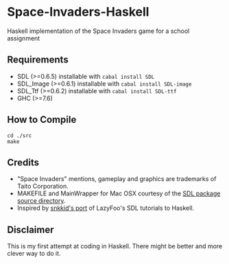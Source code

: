 Space-Invaders-Haskell
==================

Haskell implementation of the Space Invaders game for a school assignment

Requirements
-------------
- SDL (>=0.6.5) installable with `cabal install SDL`
- SDL_Image (>=0.6.1) installable with `cabal install SDL-image`
- SDL_Ttf (>=0.6.2) installable with `cabal install SDL-ttf`
- GHC (>=7.6)

How to Compile
-------------
```
cd ./src
make
```

Credits
-------------
- "Space Invaders" mentions, gameplay and graphics are trademarks of Taito Corporation.
- MAKEFILE and MainWrapper for Mac OSX courtesy of the [SDL package source directory](http://mirror.seize.it/hsSDL/hssdl/Examples/MacOSX/).
- Inspired by [snkkid's port](https://github.com/snkkid/LazyFooHaskell) of LazyFoo's SDL tutorials to Haskell.

Disclaimer
-------------
This is my first attempt at coding in Haskell. There might be better and more clever way to do it.


